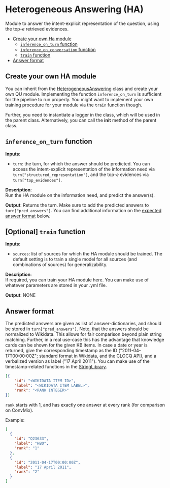 # Heterogeneous Answering (HA)

Module to answer the intent-explicit representation of the question, using the top-*e* retrieved evidences.

- [Create your own Ha module](#create-your-own-ha-module)
  - [`inference_on_turn` function](#inference_on_turn-function)
  - [`inference_on_conversation` function](#inference_on_conversation-function)
  - [`train` function](#optional-train-function)
- [Answer format](#answer-format)

## Create your own HA module
You can inherit from the [HeterogeneousAnswering](heterogeneous_answering.py) class and create your own QU module. Implementing the function `inference_on_turn` is sufficient for the pipeline to run properly. You might want to implement your own training procedure for your module via the `train` function though.

Further, you need to instantiate a logger in the class, which will be used in the parent class.
Alternatively, you can call the __init__ method of the parent class.  

## `inference_on_turn` function

**Inputs**:
- `turn`: the turn, for which the answer should be predicted. You can access the intent-explicit representation of the information need via `turn["structured_representation"]`, and the top-*e* evidences via `turn["top_evidences"]`.

**Description**:  
Run the HA module on the information need, and predict the answer(s).

**Output**:
Returns the turn. Make sure to add the predicted answers to `turn["pred_answers"]`. You can find additional information on the [expected answer format](#answer-format) below.

## [Optional] `train` function

**Inputs**:
- `sources`: list of sources for which the HA module should be trained. The default setting is to train a single model for all sources (and combinations of sources) for generalizability.

**Description**:  
If required, you can train your HA module here. You can make use of whatever parameters are stored in your .yml file.

**Output**: NONE

## Answer format
The predicted answers are given as list of answer-dictionaries, and should be stored in `turn["pred_answers"]`.
Note, that the answers should be normalized to Wikidata. This allows for fair comparison beyond plain string matching.
Further, in a real use-case this has the advantage that knowledge cards can be shown for the given KB items.
In case a date or year is returned, give the corresponding timestamp as the ID ("2011-04-17T00:00:00Z"; standard format in Wikidata, and the CLOCQ API), and a verbalized version as label ("17 April 2011"). You can make use of the timestamp-related functions in the [StringLibrary](../library/string_library.py).
``` json
[{
	"id": "<WIKIDATA ITEM ID>",
	"label": "<WIKIDATA ITEM LABEL>",
	"rank": "<RANK INTEGER>" 
}]
```

`rank` starts with 1, and has exactly one answer at every rank (for comparison on ConvMix).

Example:
``` json
[
  {
    "id": "Q23633",
    "label": "HBO",
    "rank": "1" 
  },
  {
    "id": "2011-04-17T00:00:00Z",
    "label": "17 April 2011",
    "rank": "2" 
  }
]
```

